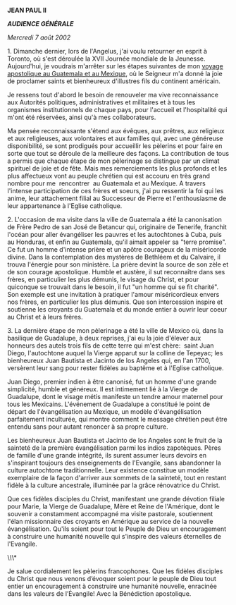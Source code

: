 **JEAN PAUL II**

***AUDIENCE GÉNÉRALE***

*Mercredi 7 août 2002*

1\. Dimanche dernier, lors de l'Angelus, j'ai voulu retourner en esprit à Toronto, où s'est déroulée la XVII Journée mondiale de la Jeunesse. Aujourd'hui, je voudrais m'arrêter sur les étapes suivantes de mon [voyage apostolique au Guatemala et au Mexique](/content/john-paul-ii/fr/travels/sub_index/trav_canada-guatemala-mexico-2002.html), où le Seigneur m'a donné la joie de proclamer saints et bienheureux d'illustres fils du continent américain.

Je ressens tout d'abord le besoin de renouveler ma vive reconnaissance aux Autorités politiques, administratives et militaires et à tous les organismes institutionnels de chaque pays, pour l'accueil et l'hospitalité qui m'ont été réservées, ainsi qu'à mes collaborateurs.

Ma pensée reconnaissante s'étend aux évêques, aux prêtres, aux religieux et aux religieuses, aux volontaires et aux familles qui, avec une généreuse disponibilité, se sont prodigués pour accueillir les pèlerins et pour faire en sorte que tout se déroule de la meilleure des façons. La contribution de tous a permis que chaque étape de mon pèlerinage se distingue par un climat spirituel de joie et de fête. Mais mes remerciements les plus profonds et les plus affectueux vont au peuple chrétien qui est accouru en très grand nombre pour me  rencontrer  au Guatemala et au Mexique. A travers l'intense participation de ces frères et soeurs, j'ai pu ressentir la foi qui les anime, leur attachement filial au Successeur de Pierre et l'enthousiasme de leur appartenance à l'Eglise catholique.

2\. L'occasion de ma visite dans la ville de Guatemala a été la canonisation de Frère Pedro de san José de Betancur qui, originaire de Tenerife, franchit l'océan pour aller évangéliser les pauvres et les autochtones à Cuba, puis au Honduras, et enfin au Guatemala, qu'il aimait appeler sa "terre promise". Ce fut un homme d'intense prière et un apôtre courageux de la miséricorde divine. Dans la contemplation des mystères de Bethléem et du Calvaire, il trouva l'énergie pour son ministère. La prière devint la source de son zèle et de son courage apostolique. Humble et austère, il sut reconnaître dans ses frères, en particulier les plus démunis, le visage du Christ, et pour quiconque se trouvait dans le besoin, il fut "un homme qui se fit charité". Son exemple est une invitation à pratiquer l'amour miséricordieux envers nos frères, en particulier les plus démunis. Que son intercession inspire et soutienne les croyants du Guatemala et du monde entier à ouvrir leur coeur au Christ et à leurs frères.

3\. La dernière étape de mon pèlerinage a été la ville de Mexico où, dans la basilique de Guadalupe, à deux reprises, j'ai eu la joie d'élever aux honneurs des autels trois fils de cette terre qui m'est chère:  saint Juan Diego, l'autochtone auquel la Vierge apparut sur la colline de Tepeyac; les bienheureux Juan Bautista et Jacinto de los Angeles qui, en l'an 1700, versèrent leur sang pour rester fidèles au baptême et à l'Eglise catholique.

Juan Diego, premier indien à être canonisé, fut un homme d'une grande simplicité, humble et généreux. Il est intimement lié à la Vierge de Guadalupe, dont le visage métis manifeste un tendre amour maternel pour tous les Mexicains. L'événement de Guadalupe a constitué le point de départ de l'évangélisation au Mexique, un modèle d'évangélisation parfaitement inculturée, qui montre comment le message chrétien peut être entendu sans pour autant renoncer à sa propre culture.

Les bienheureux Juan Bautista et Jacinto de los Angeles sont le fruit de la sainteté de la première évangélisation parmi les indios zapotèques. Pères de famille d'une grande intégrité, ils surent assumer leurs devoirs en s'inspirant toujours des enseignements de l'Evangile, sans abandonner la culture autochtone traditionnelle. Leur existence constitue un modèle exemplaire de la façon d'arriver aux sommets de la sainteté, tout en restant fidèle à la culture ancestrale, illuminée par la grâce rénovatrice du Christ.

Que ces fidèles disciples du Christ, manifestant une grande dévotion filiale pour Marie, la Vierge de Guadalupe, Mère et Reine de l'Amérique, dont le souvenir a constamment accompagné ma visite pastorale, soutiennent l'élan missionnaire des croyants en Amérique au service de la nouvelle évangélisation. Qu'ils soient pour tout le Peuple de Dieu un encouragement à construire une humanité nouvelle qui s'inspire des valeurs éternelles de l'Evangile.

\\*\\*\\*

Je salue cordialement les pèlerins francophones. Que les fidèles disciples du Christ que nous venons d’évoquer soient pour le peuple de Dieu tout entier un encouragement à construire une humanité nouvelle, enracinée dans les valeurs de l’Évangile! Avec la Bénédiction apostolique.